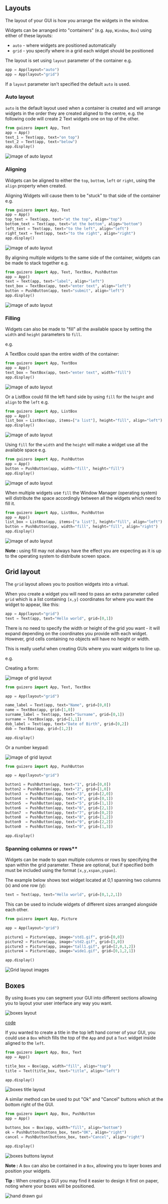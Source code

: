 ## Layouts

The layout of your GUI is how you arrange the widgets in the window.

Widgets can be arranged into "containers" (e.g. `App`, `Window`, `Box`) using either of these layouts:
+ `auto` - where widgets are positioned automatically
+ `grid` - you specify where in a grid each widget should be positioned

The layout is set using `layout` parameter of the container e.g.

```python
app = App(layout="auto")
app = App(layout="grid")
```

If a `layout` parameter isn't specified the default `auto` is used.

### Auto layout

`auto` is the default layout used when a container is created and will arrange widgets in the order they are created aligned to the centre, e.g. the following code will create 2 Text widgets one on top of the other.

```python
from guizero import App, Text
app = App()
text_1 = Text(app, text="on top")
text_2 = Text(app, text="below")
app.display()
```

![image of auto layout](images/layout_auto.png)

### Aligning

Widgets can be aligned to either the `top`, `bottom`, `left` or `right`, using the `align` property when created. 

Aligning Widgets will cause them to be "stuck" to that side of the container e.g. 

```python
from guizero import App, Text
app = App()
top_text = Text(app, text="at the top", align="top")
bottom_text = Text(app, text="at the bottom", align="bottom")
left_text = Text(app, text="to the left", align="left")
right_text = Text(app, text="to the right", align="right")
app.display()
```

![image of auto layout](images/layout_auto_align.png)

By aligning multiple widgets to the same side of the container, widgets can be made to stack together e.g.

```python
from guizero import App, Text, TextBox, PushButton
app = App()
text = Text(app, text="label", align="left")
text_box = TextBox(app, text="enter text", align="left")
button = PushButton(app, text="submit", align="left")
app.display()
```

![image of auto layout](images/layout_auto_align_stack.png)

### Filling

Widgets can also be made to "fill" all the available space by setting the `width` and `height` parameters to `fill`.

e.g.

A TextBox could span the entire width of the container:

```python
from guizero import App, TextBox
app = App()
text_box = TextBox(app, text="enter text", width="fill")
app.display()
```

![image of auto layout](images/layout_fill_width.png)

Or a ListBox could fill the left hand side by using `fill` for the `height` and `align` to the `left` e.g.

```python
from guizero import App, ListBox
app = App()
list_box = ListBox(app, items=["a list"], height="fill", align="left")
app.display()
```

![image of auto layout](images/layout_fill_height.png)

Using `fill` for the `width` and the `height` will make a widget use all the available space e.g.

```python
from guizero import App, PushButton
app = App()
button = PushButton(app, width="fill", height="fill")
app.display()
```

![image of auto layout](images/layout_fill_both.png)

When multiple widgets use `fill` the Window Manager (operating system) will distribute the space accordingly between all the widgets which need to fill it.

```python
from guizero import App, ListBox, PushButton
app = App()
list_box = ListBox(app, items=["a list"], height="fill", align="left")
button = PushButton(app, width="fill", height="fill", align="right")
app.display()
```

![image of auto layout](images/layout_fill_multiple.png)

**Note :** using fill may not always have the effect you are expecting as it is up to the operating system to distribute screen space.

## Grid layout

The `grid` layout allows you to position widgets into a virtual. 

When you create a widget you will need to pass an extra parameter called `grid` which is a list containing `[x,y]` coordinates for where you want the widget to appear, like this:

```python
app = App(layout="grid")
text = Text(app, text="Hello world", grid=[0,1])
```

There is no need to specify the width or height of the grid you want - it will expand depending on the coordinates you provide with each widget. However, grid cells containing no objects will have no height or width.

This is really useful when creating GUIs where you want widgets to line up. 

e.g. 

Creating a form:

![image of grid layout](images/layout_grid.png)

```python
from guizero import App, Text, TextBox

app = App(layout="grid")

name_label = Text(app, text="Name", grid=[0,0])
name = TextBox(app, grid=[1,0])
surname_label = Text(app, text="Surname", grid=[0,1])
surname = TextBox(app, grid=[1,1])
dob_label = Text(app, text="Date of Birth", grid=[0,2])
dob = TextBox(app, grid=[1,2])

app.display()
```

Or a number keypad:

![image of grid layout](images/layout_grid_keypad.png)

```python
from guizero import App, PushButton

app = App(layout="grid")

button1 = PushButton(app, text="1", grid=[0,0])
button2 = PushButton(app, text="2", grid=[1,0])
button3  = PushButton(app, text="3", grid=[2,0])
button4  = PushButton(app, text="4", grid=[0,1])
button5  = PushButton(app, text="5", grid=[1,1])
button6  = PushButton(app, text="6", grid=[2,1])
button7  = PushButton(app, text="7", grid=[0,2])
button8  = PushButton(app, text="8", grid=[1,2])
button9  = PushButton(app, text="9", grid=[2,2])
button0  = PushButton(app, text="0", grid=[1,3])

app.display()
```

### Spanning columns or rows**

Widgets can be made to span multiple columns or rows by specifying the span within the grid parameter. These are optional, but if specified both must be included using the format `[x,y,xspan,yspan]`.

The example below shows text widget located at 0,1 spanning two columns (x) and one row (y):

```python
text = Text(app, text="Hello world", grid=[0,1,2,1])
```

This can be used to include widgets of different sizes arranged alongside each other.

```python
from guizero import App, Picture

app = App(layout="grid")

picture1 = Picture(app, image="std1.gif", grid=[0,0])
picture2 = Picture(app, image="std2.gif", grid=[1,0])
picture3 = Picture(app, image="tall1.gif", grid=[2,0,1,2])
picture4 = Picture(app, image="wide1.gif", grid=[0,1,2,1])

app.display()
```

![Grid layout images](images/layout_grid_span.png)

## Boxes

By using `Box`es you can segment your GUI into different sections allowing you to layout your user interface any way you want.

![boxes layout](images/layout_boxes.png)

[code](https://github.com/lawsie/guizero/tree/master/examples/layout_boxes.py)

If you wanted to create a title in the top left hand corner of your GUI, you could use a `Box` which fills the top of the `App` and put a `Text` widget inside aligned to the `left`.

```python
from guizero import App, Box, Text
app = App()

title_box = Box(app, width="fill", align="top")
title = Text(title_box, text="title", align="left")

app.display()
```

![boxes title layout](images/layout_boxes_title.png)

A similar method can be used to put "Ok" and "Cancel" buttons which at the bottom right of the GUI.

```python
from guizero import App, Box, PushButton
app = App()

buttons_box = Box(app, width="fill", align="bottom")
ok = PushButton(buttons_box, text="OK", align="right")
cancel = PushButton(buttons_box, text="Cancel", align="right")

app.display()
```

![boxes buttons layout](images/layout_boxes_buttons.png)

**Note :** A `Box` can also be contained in a `Box`, allowing you to layer boxes and position your widgets.

**Tip :** When creating a GUI you may find it easier to design it first on paper, noting where your boxes will be positioned.

![hand drawn gui](images/layout_boxes.jpg)
